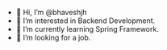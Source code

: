- 👋 Hi, I’m @bhaveshjh
- 👀 I’m interested in Backend Development.
- 🌱 I’m currently learning Spring Framework.
- 💞️ I’m looking for a job.

<!---
bhaveshjh/bhaveshjh is a ✨ special ✨ repository because its `README.md` (this file) appears on your GitHub profile.
You can click the Preview link to take a look at your changes.
--->
